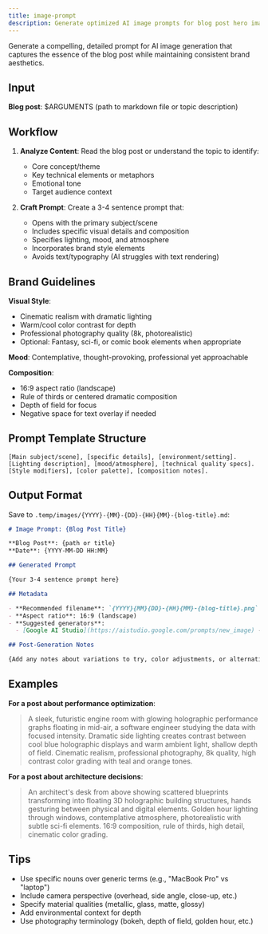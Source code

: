 ```yaml
---
title: image-prompt
description: Generate optimized AI image prompts for blog post hero images
---
```


Generate a compelling, detailed prompt for AI image generation that captures the essence of the blog post while maintaining consistent brand aesthetics.

## Input

**Blog post**: $ARGUMENTS (path to markdown file or topic description)

## Workflow

1. **Analyze Content**: Read the blog post or understand the topic to identify:
   - Core concept/theme
   - Key technical elements or metaphors
   - Emotional tone
   - Target audience context

2. **Craft Prompt**: Create a 3-4 sentence prompt that:
   - Opens with the primary subject/scene
   - Includes specific visual details and composition
   - Specifies lighting, mood, and atmosphere
   - Incorporates brand style elements
   - Avoids text/typography (AI struggles with text rendering)

## Brand Guidelines

**Visual Style**:
- Cinematic realism with dramatic lighting
- Warm/cool color contrast for depth
- Professional photography quality (8k, photorealistic)
- Optional: Fantasy, sci-fi, or comic book elements when appropriate

**Mood**: Contemplative, thought-provoking, professional yet approachable

**Composition**:
- 16:9 aspect ratio (landscape)
- Rule of thirds or centered dramatic composition
- Depth of field for focus
- Negative space for text overlay if needed

## Prompt Template Structure

```
[Main subject/scene], [specific details], [environment/setting]. [Lighting description], [mood/atmosphere], [technical quality specs]. [Style modifiers], [color palette], [composition notes].
```

## Output Format

Save to `.temp/images/{YYYY}-{MM}-{DD}-{HH}{MM}-{blog-title}.md`:

```markdown
# Image Prompt: {Blog Post Title}

**Blog Post**: {path or title}
**Date**: {YYYY-MM-DD HH:MM}

## Generated Prompt

{Your 3-4 sentence prompt here}

## Metadata

- **Recommended filename**: `{YYYY}{MM}{DD}-{HH}{MM}-{blog-title}.png`
- **Aspect ratio**: 16:9 (landscape)
- **Suggested generators**:
  - [Google AI Studio](https://aistudio.google.com/prompts/new_image) - use 16:9 aspect ratio

## Post-Generation Notes

{Add any notes about variations to try, color adjustments, or alternative concepts}
```

## Examples

**For a post about performance optimization**:
> A sleek, futuristic engine room with glowing holographic performance graphs floating in mid-air, a software engineer studying the data with focused intensity. Dramatic side lighting creates contrast between cool blue holographic displays and warm ambient light, shallow depth of field. Cinematic realism, professional photography, 8k quality, high contrast color grading with teal and orange tones.

**For a post about architecture decisions**:
> An architect's desk from above showing scattered blueprints transforming into floating 3D holographic building structures, hands gesturing between physical and digital elements. Golden hour lighting through windows, contemplative atmosphere, photorealistic with subtle sci-fi elements. 16:9 composition, rule of thirds, high detail, cinematic color grading.

## Tips

- Use specific nouns over generic terms (e.g., "MacBook Pro" vs "laptop")
- Include camera perspective (overhead, side angle, close-up, etc.)
- Specify material qualities (metallic, glass, matte, glossy)
- Add environmental context for depth
- Use photography terminology (bokeh, depth of field, golden hour, etc.)
